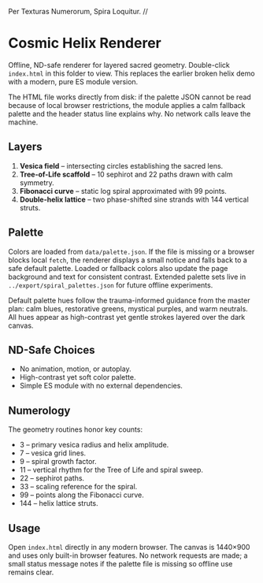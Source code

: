 Per Texturas Numerorum, Spira Loquitur. //
# Cosmic Helix Renderer

Offline, ND-safe renderer for layered sacred geometry. Double-click `index.html` in this folder to view. This replaces the earlier broken helix demo with a modern, pure ES module version.

The HTML file works directly from disk: if the palette JSON cannot be read because of local browser restrictions, the module applies a calm fallback palette and the header status line explains why. No network calls leave the machine.

## Layers
1. **Vesica field** – intersecting circles establishing the sacred lens.
2. **Tree-of-Life scaffold** – 10 sephirot and 22 paths drawn with calm symmetry.
3. **Fibonacci curve** – static log spiral approximated with 99 points.
4. **Double-helix lattice** – two phase-shifted sine strands with 144 vertical struts.

## Palette
Colors are loaded from `data/palette.json`. If the file is missing or a browser blocks local `fetch`, the renderer displays a small notice and falls back to a safe default palette. Loaded or fallback colors also update the page background and text for consistent contrast. Extended palette sets live in `../export/spiral_palettes.json` for future offline experiments.

Default palette hues follow the trauma-informed guidance from the master plan: calm blues, restorative greens, mystical purples, and warm neutrals. All hues appear as high-contrast yet gentle strokes layered over the dark canvas.

## ND-Safe Choices
- No animation, motion, or autoplay.
- High-contrast yet soft color palette.
- Simple ES module with no external dependencies.

## Numerology
The geometry routines honor key counts:
- 3 – primary vesica radius and helix amplitude.
- 7 – vesica grid lines.
- 9 – spiral growth factor.
- 11 – vertical rhythm for the Tree of Life and spiral sweep.
- 22 – sephirot paths.
- 33 – scaling reference for the spiral.
- 99 – points along the Fibonacci curve.
- 144 – helix lattice struts.

## Usage
Open `index.html` directly in any modern browser. The canvas is 1440×900 and uses only built-in browser features. No network requests are made; a small status message notes if the palette file is missing so offline use remains clear.
